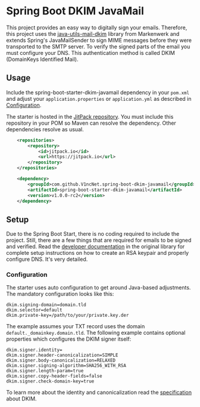 Spring Boot DKIM JavaMail
===

This project provides an easy way to digitally sign your emails. Therefore, this project uses the
[java-utils-mail-dkim](https://github.com/markenwerk/java-utils-mail-dkim) library from Markenwerk and extends Spring's
JavaMailSender to sign MIME messages before they were transported to the SMTP server. To verify the signed parts of the
email you must configure your DNS. This authentication method is called DKIM (DomainKeys Identified Mail).


## Usage

Include the spring-boot-starter-dkim-javamail dependency in your `pom.xml` and adjust your `application.properties` or
`application.yml` as described in [Configuration](#Configuration).

The starter is hosted in the [JitPack repository](https://jitpack.io/). You must include this repository in your POM
so Maven can resolve the dependency. Other dependencies resolve as usual.

```xml
	<repositories>
		<repository>
		    <id>jitpack.io</id>
		    <url>https://jitpack.io</url>
		</repository>
	</repositories>
```

```xml
	<dependency>
	    <groupId>com.github.V1ncNet.spring-boot-dkim-javamail</groupId>
	    <artifactId>spring-boot-starter-dkim-javamail</artifactId>
	    <version>v1.0.0-rc2</version>
	</dependency>
```

## Setup

Due to the Spring Boot Start, there is no coding required to include the project. Still, there are a few things that are
required for emails to be signed and verified. Read the
[developer documentation](https://github.com/markenwerk/java-utils-mail-dkim/blob/master/README.MD) in the original
library for complete setup instructions on how to create an RSA keypair and properly configure DNS. It's very detailed.


### Configuration

The starter uses auto configuration to get around Java-based adjustments. The mandatory configuration looks like this:

```properties
dkim.signing-domain=domain.tld
dkim.selector=default
dkim.private-key=/path/to/your/private.key.der
```

The example assumes your TXT record uses the domain `default._domainkey.domain.tld`. The following example contains
optional properties which configures the DKIM signer itself:

```properties
dkim.signer.identity=
dkim.signer.header-canonicalization=SIMPLE
dkim.signer.body-canonicalization=RELAXED
dkim.signer.signing-algorithm=SHA256_WITH_RSA
dkim.signer.length-param=true
dkim.signer.copy-header-fields=false
dkim.signer.check-domain-key=true
```

To learn more about the identity and canonicalization read the [specification](https://tools.ietf.org/html/rfc6376)
about DKIM.
